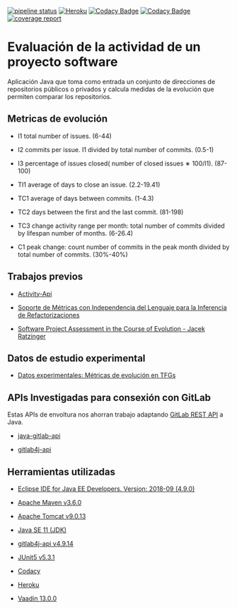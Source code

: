 [![pipeline status](https://gitlab.com/mlb0029/comparador-de-metricas-de-evolucion-en-repositorios-software/badges/master/pipeline.svg)](https://gitlab.com/mlb0029/comparador-de-metricas-de-evolucion-en-repositorios-software/commits/master)
[![Heroku](http://heroku-badge.herokuapp.com/?app=evolution-metrics&style=flat&svg=1)](https://evolution-metrics.herokuapp.com/)
[![Codacy Badge](https://api.codacy.com/project/badge/Grade/722385ccd932455080b30d928e451c53)](https://www.codacy.com/manual/mlb0029/comparador-de-metricas-de-evolucion-en-repositorios-software?utm_source=github.com&amp;utm_medium=referral&amp;utm_content=mlb0029/comparador-de-metricas-de-evolucion-en-repositorios-software&amp;utm_campaign=Badge_Grade)
[![Codacy Badge](https://api.codacy.com/project/badge/Coverage/722385ccd932455080b30d928e451c53)](https://www.codacy.com/manual/mlb0029/comparador-de-metricas-de-evolucion-en-repositorios-software?utm_source=github.com&amp;utm_medium=referral&amp;utm_content=mlb0029/comparador-de-metricas-de-evolucion-en-repositorios-software&amp;utm_campaign=Badge_Coverage)
[![coverage report](https://gitlab.com/mlb0029/comparador-de-metricas-de-evolucion-en-repositorios-software/badges/master/coverage.svg)](https://mlb0029.gitlab.io/comparador-de-metricas-de-evolucion-en-repositorios-software)

# Evaluación de la actividad de un proyecto software

Aplicación Java que toma como entrada un conjunto de direcciones de repositorios públicos o privados y calcula  medidas de la evolución que permiten comparar los repositorios.

## Metricas de evolución

*   I1 total number of issues. (6-44)

*   I2  commits  per  issue.  I1  divided  by  total  number  of commits. (0.5-1)

*   I3 percentage of issues closed( number of closed issues ∗ 100/I1). (87-100)

*   TI1 average of days to close an issue. (2.2-19.41)

*   TC1 average of days between commits. (1-4.3)

*   TC2 days between the first and the last commit. (81-198)

*   TC3 change activity range per month: total number of commits divided by lifespan number of months. (6-26.4)

*   C1 peak change: count number of commits in the peak month divided by total number of commits. (30%-40%)

## Trabajos previos

*   [Activity-Api](https://github.com/dba0010/Activiti-Api )

*   [Soporte de Métricas con Independencia del Lenguaje para la Inferencia de Refactorizaciones](https://www.researchgate.net/profile/Yania_Crespo/publication/221595114_Soporte_de_Metricas_con_Independencia_del_Lenguaje_para_la_Inferencia_de_Refactorizaciones/links/09e4150b5f06425e32000000/Soporte-de-Metricas-con-Independencia-del-Lenguaje-para-la-Inferencia-de-Refactorizaciones.pdf)

*   [Software Project Assessment in the Course of Evolution -  Jacek Ratzinger](http://www.inf.usi.ch/jazayeri/docs/Thesis_Jacek_Ratzinger.pdf)

## Datos de estudio experimental

*   [Datos experimentales: Métricas de evolución en TFGs](https://github.com/clopezno/clopezno.github.io/blob/master/agile_practices_experiment/DataSet_EvolutionSoftwareMetrics_FYP.csv)

## APIs Investigadas para consexión con GitLab
Estas APIs de envoltura nos ahorran trabajo adaptando [GitLab REST API](https://docs.gitlab.com/ee/api/) a Java.

*   [java-gitlab-api](https://github.com/timols/java-gitlab-api)

*   [gitlab4j-api](https://github.com/gmessner/gitlab4j-api)

## Herramientas utilizadas

*   [Eclipse IDE for Java EE Developers. Version: 2018-09 (4.9.0)](https://www.eclipse.org/)

*   [Apache Maven v3.6.0](https://maven.apache.org/)

*   [Apache Tomcat v9.0.13](http://tomcat.apache.org/)

*   [Java SE 11 (JDK)](https://www.oracle.com/technetwork/java/javase/overview/index.html)

*   [gitlab4j-api v4.9.14](https://github.com/gmessner/gitlab4j-api)

*   [JUnit5 v5.3.1](https://junit.org/junit5/)

*   [Codacy](https://www.codacy.com/)

*   [Heroku](https://www.heroku.com/)

*   [Vaadin 13.0.0](https://vaadin.com/)